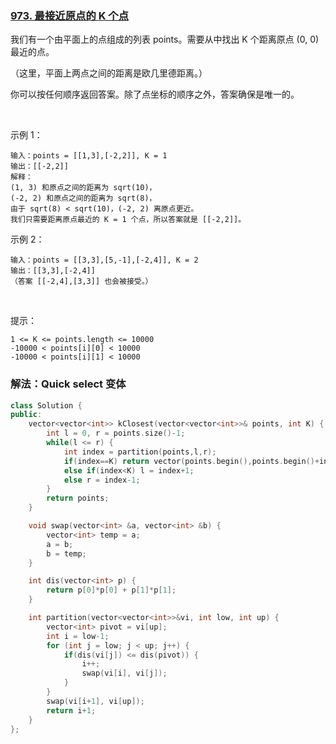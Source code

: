 ### [973. 最接近原点的 K 个点](https://leetcode-cn.com/problems/k-closest-points-to-origin/)

我们有一个由平面上的点组成的列表 points。需要从中找出 K 个距离原点 (0, 0) 最近的点。

（这里，平面上两点之间的距离是欧几里德距离。）

你可以按任何顺序返回答案。除了点坐标的顺序之外，答案确保是唯一的。

 

示例 1：
```
输入：points = [[1,3],[-2,2]], K = 1
输出：[[-2,2]]
解释： 
(1, 3) 和原点之间的距离为 sqrt(10)，
(-2, 2) 和原点之间的距离为 sqrt(8)，
由于 sqrt(8) < sqrt(10)，(-2, 2) 离原点更近。
我们只需要距离原点最近的 K = 1 个点，所以答案就是 [[-2,2]]。
```

示例 2：
```
输入：points = [[3,3],[5,-1],[-2,4]], K = 2
输出：[[3,3],[-2,4]]
（答案 [[-2,4],[3,3]] 也会被接受。）
```
 

提示：
```
1 <= K <= points.length <= 10000
-10000 < points[i][0] < 10000
-10000 < points[i][1] < 10000
```

### 解法：Quick select 变体

```cpp
class Solution {
public:
    vector<vector<int>> kClosest(vector<vector<int>>& points, int K) {
        int l = 0, r = points.size()-1;
        while(l <= r) {
            int index = partition(points,l,r);
            if(index==K) return vector(points.begin(),points.begin()+index);
            else if(index<K) l = index+1;
            else r = index-1;
        }
        return points;
    }

    void swap(vector<int> &a, vector<int> &b) {
        vector<int> temp = a;
        a = b;
        b = temp;
    }

    int dis(vector<int> p) {
        return p[0]*p[0] + p[1]*p[1];
    }

    int partition(vector<vector<int>>&vi, int low, int up) {
        vector<int> pivot = vi[up];
        int i = low-1;
        for (int j = low; j < up; j++) {
            if(dis(vi[j]) <= dis(pivot)) {
                i++;
                swap(vi[i], vi[j]);
            }
        }
        swap(vi[i+1], vi[up]);
        return i+1;
    }
};
```

